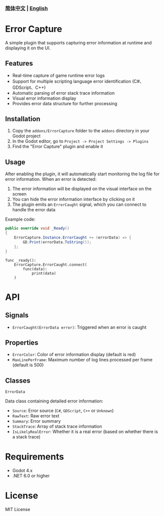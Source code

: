 ### **[简体中文](README_cn.md) | [English](README.MD)**

# Error Capture


A simple plugin that supports capturing error information at runtime and displaying it on the UI.

## Features

- Real-time capture of game runtime error logs
- Support for multiple scripting language error identification (C#、GDScript、C++)
- Automatic parsing of error stack trace information
- Visual error information display
- Provides error data structure for further processing

## Installation

1. Copy the `addons/ErrorCapture` folder to the `addons` directory in your Godot project
2. In the Godot editor, go to `Project -> Project Settings -> Plugins`
3. Find the "Error Capture" plugin and enable it

## Usage

After enabling the plugin, it will automatically start monitoring the log file for error information. When an error is detected:

1. The error information will be displayed on the visual interface on the screen
2. You can hide the error information interface by clicking on it
3. The plugin emits an `ErrorCaught` signal, which you can connect to handle the error data

Example code:
```csharp
public override void _Ready()
{
    ErrorCapture.Instance.ErrorCaught += (errorData) => {
        GD.Print(errorData.ToString());
    };
}
```
```gdscript
func _ready():
    ErrorCapture.ErrorCaught.connect(
        func(data):
            print(data)
    )

```

# API
## Signals
- `ErrorCaught(ErrorData error)`: Triggered when an error is caught  

## Properties
- `ErrorColor`: Color of error information display (default is red)
- `MaxLinePerFrame`: Maximum number of log lines processed per frame (default is 500)

## Classes

`ErrorData`

Data class containing detailed error information:

- `Source`: Error source (`C#`, `GDScript`, `C++` or `Unknown`)
- `RawText`: Raw error text
- `Summary`: Error summary
- `StackTrace`: Array of stack trace information
- `IsLikelyRealError`: Whether it is a real error (based on whether there is a stack trace)

# Requirements
- Godot 4.x
- .NET 6.0 or higher

# License

MIT License